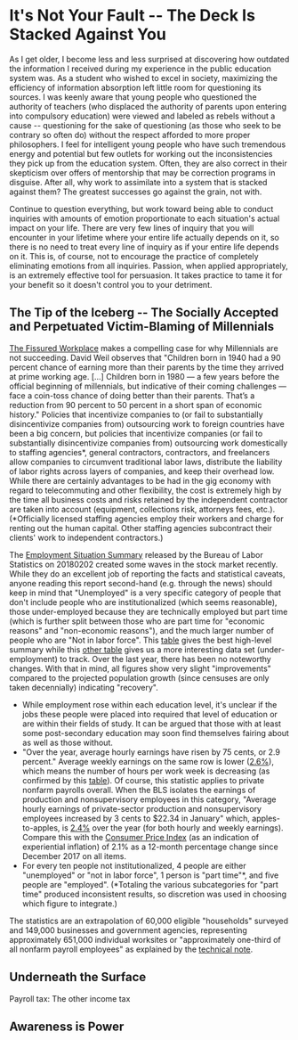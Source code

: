 # It's Not Your Fault -- The Deck Is Stacked Against You

As I get older, I become less and less surprised at discovering how outdated the information I received during my experience in the public education system was.  As a student who wished to excel in society, maximizing the efficiency of information absorption left little room for questioning its sources.  I was keenly aware that young people who questioned the authority of teachers (who displaced the authority of parents upon entering into compulsory education) were viewed and labeled as rebels without a cause -- questioning for the sake of questioning (as those who seek to be contrary so often do) without the respect afforded to more proper philosophers.  I feel for intelligent young people who have such tremendous energy and potential but few outlets for working out the inconsistencies they pick up from the education system.  Often, they are also correct in their skepticism over offers of mentorship that may be correction programs in disguise.  After all, why work to assimilate into a system that is stacked against them?  The greatest successes go against the grain, not with.

Continue to question everything, but work toward being able to conduct inquiries with amounts of emotion proportionate to each situation's actual impact on your life.  There are very few lines of inquiry that you will encounter in your lifetime where your entire life actually depends on it, so there is no need to treat every line of inquiry as if your entire life depends on it.  This is, of course, not to encourage the practice of completely eliminating emotions from all inquiries.  Passion, when applied appropriately, is an extremely effective tool for persuasion.  It takes practice to tame it for your benefit so it doesn't control you to your detriment.

## The Tip of the Iceberg -- The Socially Accepted and Perpetuated Victim-Blaming of Millennials

[The Fissured Workplace](http://www.fissuredworkplace.net/transformed-workplace-op-ed.php) makes a compelling case for why Millennials are not succeeding.  David Weil observes that "Children born in 1940 had a 90 percent chance of earning more than their parents by the time they arrived at prime working age. \[...\] Children born in 1980 ― a few years before the official beginning of millennials, but indicative of their coming challenges ― face a coin-toss chance of doing better than their parents. That’s a reduction from 90 percent to 50 percent in a short span of economic history."  Policies that incentivize companies to (or fail to substantially disincentivize companies from) outsourcing work to foreign countries have been a big concern, but policies that incentivize companies (or fail to substantially disincentivize companies from) outsourcing work domestically to staffing agencies\*, general contractors, contractors, and freelancers allow companies to circumvent traditional labor laws, distribute the liability of labor rights across layers of companies, and keep their overhead low.  While there are certainly advantages to be had in the gig economy with regard to telecommuting and other flexibility, the cost is extremely high by the time all business costs and risks retained by the independent contractor are taken into account (equipment, collections risk, attorneys fees, etc.).  (\*Officially licensed staffing agencies employ their workers and charge for renting out the human capital. Other staffing agencies subcontract their clients' work to independent contractors.)

The [Employment Situation Summary](https://www.bls.gov/news.release/empsit.nr0.htm) released by the Bureau of Labor Statistics on 20180202 created some waves in the stock market recently.  While they do an excellent job of reporting the facts and statistical caveats, anyone reading this report second-hand (e.g. through the news) should keep in mind that "Unemployed" is a very specific category of people that don't include people who are institutionalized (which seems reasonable), those under-employed because they are technically employed but part time (which is further split between those who are part time for "economic reasons" and "non-economic reasons"), and the much larger number of people who are "Not in labor force".  This [table](https://www.bls.gov/news.release/empsit.a.htm) gives the best high-level summary while this [other table](https://www.bls.gov/news.release/empsit.t15.htm) gives us a more interesting data set (under-employment) to track.  Over the last year, there has been no noteworthy changes.  With that in mind, all figures show very slight "improvements" compared to the projected population growth (since censuses are only taken decennially) indicating "recovery".
- While employment rose within each education level, it's unclear if the jobs these people were placed into required that level of education or are within their fields of study.  It can be argued that those with at least some post-secondary education may soon find themselves fairing about as well as those without.
- "Over the year, average hourly earnings have risen by 75 cents, or 2.9 percent."  Average weekly earnings on the same row is lower ([2.6%](https://www.bls.gov/news.release/empsit.t19.htm)), which means the number of hours per work week is decreasing (as confirmed by this [table](https://www.bls.gov/news.release/empsit.t18.htm)).  Of course, this statistic applies to private nonfarm payrolls overall.  When the BLS isolates the earnings of production and nonsupervisory employees in this category, "Average hourly earnings of private-sector production and nonsupervisory employees increased by 3 cents to $22.34 in January" which, apples-to-apples, is [2.4%](https://www.bls.gov/news.release/empsit.t24.htm) over the year (for both hourly and weekly earnings).  Compare this with the [Consumer Price Index](https://www.bls.gov/charts/consumer-price-index/consumer-price-index-by-category.htm) (as an indication of experiential inflation) of 2.1% as a 12-month percentage change since December 2017 on all items.
- For every ten people not institutionalized, 4 people are either "unemployed" or "not in labor force", 1 person is "part time"\*, and five people are "employed".  (\*Totaling the various subcategories for "part time" produced inconsistent results, so discretion was used in choosing which figure to integrate.)

The statistics are an extrapolation of 60,000 eligible "households" surveyed and 149,000 businesses and government agencies, representing approximately 651,000 individual worksites or "approximately one-third of all nonfarm
payroll employees" as explained by the [technical note](https://www.bls.gov/news.release/empsit.tn.htm).

## Underneath the Surface

Payroll tax: The other income tax

## Awareness is Power
